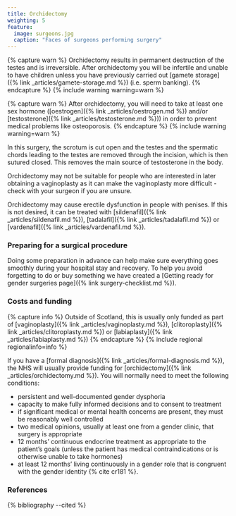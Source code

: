 ```yaml
---
title: Orchidectomy
weighting: 5
feature:
  image: surgeons.jpg
  caption: "Faces of surgeons performing surgery"
---
```


{% capture warn %}
Orchidectomy results in permanent destruction of the testes and is irreversible. After orchidectomy you will be infertile and unable to have children unless you have previously carried out [gamete storage]({% link _articles/gamete-storage.md %}) (i.e. sperm banking).
{% endcapture %}
{% include warning warning=warn %}

{% capture warn %}
After orchidectomy, you will need to take at least one sex hormone ([oestrogen]({% link _articles/oestrogen.md %}) and/or [testosterone]({% link _articles/testosterone.md %})) in order to prevent medical problems like osteoporosis.
{% endcapture %}
{% include warning warning=warn %}

In this surgery, the scrotum is cut open and the testes and the spermatic chords leading to the testes are removed through the incision, which is then sutured closed. This removes the main source of testosterone in the body.

Orchidectomy may not be suitable for people who are interested in later obtaining a vaginoplasty as it can make the vaginoplasty more difficult - check with your surgeon if you are unsure. 

Orchidectomy may cause erectile dysfunction in people with penises. If this is not desired, it can be treated with [sildenafil]({% link _articles/sildenafil.md %}), [tadalafil]({% link _articles/tadalafil.md %}) or [vardenafil]({% link _articles/vardenafil.md %}).

### Preparing for a surgical procedure

Doing some preparation in advance can help make sure everything goes smoothly during your hospital stay and recovery. To help you avoid forgetting to do or buy something we have created a [Getting ready for gender surgeries page]({% link surgery-checklist.md %}).

### Costs and funding

{% capture info %}
Outside of Scotland, this is usually only funded as part of [vaginoplasty]({% link _articles/vaginoplasty.md %}), [clitoroplasty]({% link _articles/clitoroplasty.md %}) or [labiaplasty]({% link _articles/labiaplasty.md %})
{% endcapture %}
{% include regional regionalinfo=info %}

If you have a [formal diagnosis]({% link _articles/formal-diagnosis.md %}), the NHS will usually provide funding for [orchidectomy]({% link _articles/orchidectomy.md %}). You will normally need to meet the following conditions:

- persistent and well-documented gender dysphoria
- capacity to make fully informed decisions and to consent to treatment
- if significant medical or mental health concerns are present, they must be reasonably well controlled
- two medical opinions, usually at least one from a gender clinic, that surgery is appropriate 
- 12 months’ continuous endocrine treatment as appropriate to the
patient’s goals (unless the patient has medical contraindications
or is otherwise unable to take hormones)
- at least 12 months’ living continuously in a gender role that is
congruent with the gender identity {% cite cr181 %}.

### References

{% bibliography --cited %}  
